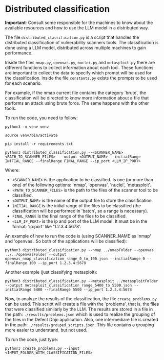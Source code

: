 # Distributed classification

**Important**: Consult some responsible for the machines to know about the available resources and how to use the LLM model in a distributed way.

The file ```distributed_classification.py``` is a script that handles the distributed classification of vulnerability scanners tools. The classification is done using a LLM model, distributed across multiple machines to gain performance.

Inside the files ```nmap.py```, ```openvas.py```, ```nuclei.py``` and ```metasploit.py``` there are different functions to collect information about each tool. These functions are important to collect the data to specify which prompt will be used for the classification. Inside the file ```constants.py``` exists the prompts to be used for each scenario.

For example, if the nmap current file contains the category 'brute', the classification will be directed to know more information about a file that performs an attack using brute force. The same happens with the other tools.

To run the code, you need to follow:

``` python3 -m venv venv ```

``` source venv/bin/activate ```

``` pip install -r requirements.txt ```

``` python3 distributed_classification.py --<SCANNER_NAME> <PATH_TO_SCANNER_FILES>  --output <OUTPUT_NAME> --initialRange INITIAL_RANGE --finalRange FINAL_RANGE --ip_port <LLM_IP_PORT> ```

Where:

- ```<SCANNER_NAME>``` is the application to be classified. Is one (or more than one) of the following options: 'nmap', 'openvas', 'nuclei', 'metasploit'.
- ```<PATH_TO_SCANNER_FILES>``` is the path to the files of the scanner tool to be classified.
- ```<OUTPUT_NAME>``` is the name of the output file to store the classification.
- ```INITIAL_RANGE``` is the initial range of the files to be classified (the classification will be performed in 'batch', so a range is necessary).
- ```FINAL_RANGE``` is the final range of the files to be classified.
- ```<LLM_IP_PORT>``` is the ip and port of the LLM model. It must be in the format: 'ip:port' like '1.2.3.4:5678'.

An example of how to run the code is (using SCANNER_NAME as 'nmap' and 'openvas'. So both of the applications will be classified):

``` python3 distributed_classification.py --nmap ../nmapFolder --openvas ../../openvasFolder --output openvas_nmap_classification_range_0_to_100.json --initialRange 0 --finalRange 100 --ip_port 1.2.3.4:5678 ```

Another example (just classifying metasploit):

``` python3 distributed_classification.py --metasploit ../metasploitFolder --output metasploit_classification_range_5400_to_5500.json --initialRange 5400 --finalRange 5500 --ip_port 1.2.3.4:5678 ```

Now, to analyze the results of the classification, the file ```create_problems.py``` can be used. This script will create a file with the 'problems', that is, the files that were classified similarly by the LLM. The results are stored in a file in the path: ```./results/problems.json``` which is used to realize the grouping of the files in the Defect Dojo application. Also, one intermediare file is created in the path: ```./results/grouped_scripts.json```. This file contains a grouping more easier to understand, but not used.

To run the code, just type:

```python3 create_problems.py --input <INPUT_FOLDER_WITH_CLASSIFICATION_FILES>```